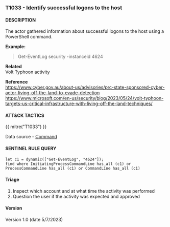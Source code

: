 ### T1033 - Identify successful logons to the host

####  DESCRIPTION  
The actor gathered information about successful logons to the host using a PowerShell command.

**Example:**  
> Get-EventLog security -instanceid 4624 

**Related**  
Volt Typhoon activity

**Reference**  
https://www.cyber.gov.au/about-us/advisories/prc-state-sponsored-cyber-actor-living-off-the-land-to-evade-detection
https://www.microsoft.com/en-us/security/blog/2023/05/24/volt-typhoon-targets-us-critical-infrastructure-with-living-off-the-land-techniques/

####  ATT&CK TACTICS
{{ mitre("T1033") }}  

Data source - [Command](https://attack.mitre.org/datasources/DS0017)

####  SENTINEL RULE QUERY  ###  
~~~
let c1 = dynamic(["Get-EventLog", "4624"]);
find where InitiatingProcessCommandLine has_all (c1) or ProcessCommandLine has_all (c1) or CommandLine has_all (c1)   
~~~  

#### Triage

1. Inspect which account and at what time the activity was performed  
2. Question the user if the activity was expected and approved  

#### Version
Version 1.0 (date 5/7/2023)
